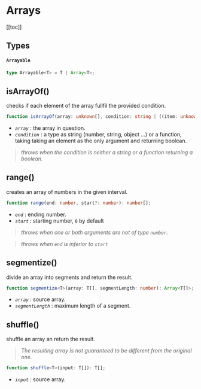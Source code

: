 # Arrays

[[toc]]

## Types

#### `Arrayable`

```ts
type Arrayable<T> = T | Array<T>;
```

## isArrayOf()

checks if each element of the array fullfil the provided condition.

```ts
function isArrayOf(array: unknown[], condition: string | ((item: unknown) => boolean)): boolean;
```

- _`array`_ : the array in question.
- _`condition`_ : a type as string (number, string, object ...) or a function, taking taking an element as the only argument and returning boolean.

> _throws when the condition is neither a string or a function returning a boolean._

## range()

creates an array of numbers in the given interval.

```ts
function range(end: number, start?: number): number[];
```

- _`end`_ : ending number.
- _`start`_ : starting number, `0` by default

> _throws when one or both arguments are not of type `number`._

> _throws when `end` is inferior to `start`_

## segmentize()

divide an array into segments and return the result.

```ts
function segmentize<T>(array: T[], segmentLength: number): Array<T[]>;
```

- _`array`_ : source array.
- _`segmentLength`_ : maximum length of a segment.

## shuffle()

shuffle an array an return the result.

> _The resulting array is not guaranteed to be different from the original one._

```ts
function shuffle<T>(input: T[]): T[];
```

- _`input`_ : source array.
